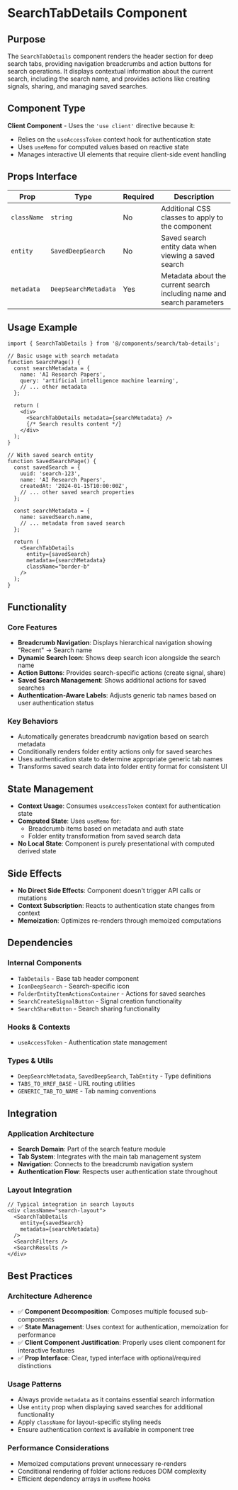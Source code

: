 # SearchTabDetails Component

## Purpose

The `SearchTabDetails` component renders the header section for deep search tabs, providing navigation breadcrumbs and action buttons for search operations. It displays contextual information about the current search, including the search name, and provides actions like creating signals, sharing, and managing saved searches.

## Component Type

**Client Component** - Uses the `'use client'` directive because it:
- Relies on the `useAccessToken` context hook for authentication state
- Uses `useMemo` for computed values based on reactive state
- Manages interactive UI elements that require client-side event handling

## Props Interface

| Prop | Type | Required | Description |
|------|------|----------|-------------|
| `className` | `string` | No | Additional CSS classes to apply to the component |
| `entity` | `SavedDeepSearch` | No | Saved search entity data when viewing a saved search |
| `metadata` | `DeepSearchMetadata` | Yes | Metadata about the current search including name and search parameters |

## Usage Example

```tsx
import { SearchTabDetails } from '@/components/search/tab-details';

// Basic usage with search metadata
function SearchPage() {
  const searchMetadata = {
    name: 'AI Research Papers',
    query: 'artificial intelligence machine learning',
    // ... other metadata
  };

  return (
    <div>
      <SearchTabDetails metadata={searchMetadata} />
      {/* Search results content */}
    </div>
  );
}

// With saved search entity
function SavedSearchPage() {
  const savedSearch = {
    uuid: 'search-123',
    name: 'AI Research Papers',
    createdAt: '2024-01-15T10:00:00Z',
    // ... other saved search properties
  };

  const searchMetadata = {
    name: savedSearch.name,
    // ... metadata from saved search
  };

  return (
    <SearchTabDetails 
      entity={savedSearch}
      metadata={searchMetadata}
      className="border-b"
    />
  );
}
```

## Functionality

### Core Features
- **Breadcrumb Navigation**: Displays hierarchical navigation showing "Recent" → Search name
- **Dynamic Search Icon**: Shows deep search icon alongside the search name
- **Action Buttons**: Provides search-specific actions (create signal, share)
- **Saved Search Management**: Shows additional actions for saved searches
- **Authentication-Aware Labels**: Adjusts generic tab names based on user authentication status

### Key Behaviors
- Automatically generates breadcrumb navigation based on search metadata
- Conditionally renders folder entity actions only for saved searches
- Uses authentication state to determine appropriate generic tab names
- Transforms saved search data into folder entity format for consistent UI

## State Management

- **Context Usage**: Consumes `useAccessToken` context for authentication state
- **Computed State**: Uses `useMemo` for:
  - Breadcrumb items based on metadata and auth state
  - Folder entity transformation from saved search data
- **No Local State**: Component is purely presentational with computed derived state

## Side Effects

- **No Direct Side Effects**: Component doesn't trigger API calls or mutations
- **Context Subscription**: Reacts to authentication state changes from context
- **Memoization**: Optimizes re-renders through memoized computations

## Dependencies

### Internal Components
- `TabDetails` - Base tab header component
- `IconDeepSearch` - Search-specific icon
- `FolderEntityItemActionsContainer` - Actions for saved searches
- `SearchCreateSignalButton` - Signal creation functionality
- `SearchShareButton` - Search sharing functionality

### Hooks & Contexts
- `useAccessToken` - Authentication state management

### Types & Utils
- `DeepSearchMetadata`, `SavedDeepSearch`, `TabEntity` - Type definitions
- `TABS_TO_HREF_BASE` - URL routing utilities
- `GENERIC_TAB_TO_NAME` - Tab naming conventions

## Integration

### Application Architecture
- **Search Domain**: Part of the search feature module
- **Tab System**: Integrates with the main tab management system
- **Navigation**: Connects to the breadcrumb navigation system
- **Authentication Flow**: Respects user authentication state throughout

### Layout Integration
```tsx
// Typical integration in search layouts
<div className="search-layout">
  <SearchTabDetails 
    entity={savedSearch}
    metadata={searchMetadata}
  />
  <SearchFilters />
  <SearchResults />
</div>
```

## Best Practices

### Architecture Adherence
- ✅ **Component Decomposition**: Composes multiple focused sub-components
- ✅ **State Management**: Uses context for authentication, memoization for performance
- ✅ **Client Component Justification**: Properly uses client component for interactive features
- ✅ **Prop Interface**: Clear, typed interface with optional/required distinctions

### Usage Patterns
- Always provide `metadata` as it contains essential search information
- Use `entity` prop when displaying saved searches for additional functionality
- Apply `className` for layout-specific styling needs
- Ensure authentication context is available in component tree

### Performance Considerations
- Memoized computations prevent unnecessary re-renders
- Conditional rendering of folder actions reduces DOM complexity
- Efficient dependency arrays in `useMemo` hooks